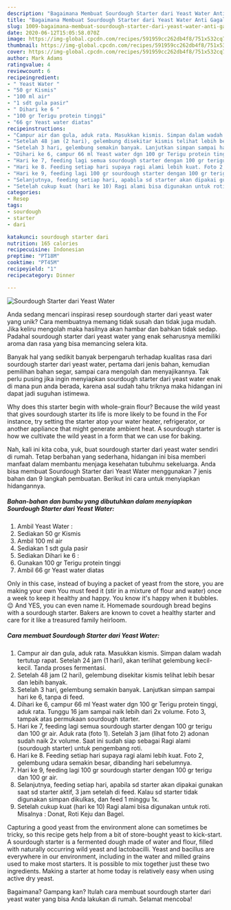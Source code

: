 ```yaml
---
description: "Bagaimana Membuat Sourdough Starter dari Yeast Water Anti Gagal"
title: "Bagaimana Membuat Sourdough Starter dari Yeast Water Anti Gagal"
slug: 1009-bagaimana-membuat-sourdough-starter-dari-yeast-water-anti-gagal
date: 2020-06-12T15:05:58.070Z
image: https://img-global.cpcdn.com/recipes/591959cc262db4f8/751x532cq70/sourdough-starter-dari-yeast-water-foto-resep-utama.jpg
thumbnail: https://img-global.cpcdn.com/recipes/591959cc262db4f8/751x532cq70/sourdough-starter-dari-yeast-water-foto-resep-utama.jpg
cover: https://img-global.cpcdn.com/recipes/591959cc262db4f8/751x532cq70/sourdough-starter-dari-yeast-water-foto-resep-utama.jpg
author: Mark Adams
ratingvalue: 4
reviewcount: 6
recipeingredient:
- " Yeast Water "
- "50 gr Kismis"
- "100 ml air"
- "1 sdt gula pasir"
- " Dihari ke 6 "
- "100 gr Terigu protein tinggi"
- "66 gr Yeast water diatas"
recipeinstructions:
- "Campur air dan gula, aduk rata. Masukkan kismis. Simpan dalam wadah tertutup rapat. Setelah 24 jam (1 hari), akan terlihat gelembung kecil-kecil. Tanda proses fermentasi."
- "Setelah 48 jam (2 hari), gelembung disekitar kismis telihat lebih besar dan lebih banyak."
- "Setelah 3 hari, gelembung semakin banyak. Lanjutkan simpan sampai hari ke 6, tanpa di feed."
- "Dihari ke 6, campur 66 ml Yeast water dgn 100 gr Terigu protein tinggi, aduk rata. Tunggu 16 jam sampai naik lebih dari 2x volume. Foto 3, tampak atas permukaan sourdough starter."
- "Hari ke 7, feeding lagi semua sourdough starter dengan 100 gr terigu dan 100 gr air. Aduk rata (foto 1). Setelah 3 jam (lihat foto 2) adonan sudah naik 2x volume. Saat ini sudah siap sebagai Ragi alami (sourdough starter) untuk pengembang roti."
- "Hari ke 8. Feeding setiap hari supaya ragi alami lebih kuat. Foto 2, gelembung udara semakin besar, dibanding hari sebelumnya."
- "Hari ke 9, feeding lagi 100 gr sourdough starter dengan 100 gr terigu dan 100 gr air."
- "Selanjutnya, feeding setiap hari, apabila sd starter akan dipakai gunakan saat sd starter aktif, 3 jam setelah di feed. Kalau sd starter tidak digunakan simpan dikulkas, dan feed 1 minggu 1x."
- "Setelah cukup kuat (hari ke 10) Ragi alami bisa digunakan untuk roti. Misalnya : Donat, Roti Keju dan Bagel."
categories:
- Resep
tags:
- sourdough
- starter
- dari

katakunci: sourdough starter dari 
nutrition: 165 calories
recipecuisine: Indonesian
preptime: "PT18M"
cooktime: "PT45M"
recipeyield: "1"
recipecategory: Dinner

---
```



![Sourdough Starter dari Yeast Water](https://img-global.cpcdn.com/recipes/591959cc262db4f8/751x532cq70/sourdough-starter-dari-yeast-water-foto-resep-utama.jpg)

Anda sedang mencari inspirasi resep sourdough starter dari yeast water yang unik? Cara membuatnya memang tidak susah dan tidak juga mudah. Jika keliru mengolah maka hasilnya akan hambar dan bahkan tidak sedap. Padahal sourdough starter dari yeast water yang enak seharusnya memiliki aroma dan rasa yang bisa memancing selera kita.

Banyak hal yang sedikit banyak berpengaruh terhadap kualitas rasa dari sourdough starter dari yeast water, pertama dari jenis bahan, kemudian pemilihan bahan segar, sampai cara mengolah dan menyajikannya. Tak perlu pusing jika ingin menyiapkan sourdough starter dari yeast water enak di mana pun anda berada, karena asal sudah tahu triknya maka hidangan ini dapat jadi suguhan istimewa.

Why does this starter begin with whole-grain flour? Because the wild yeast that gives sourdough starter its life is more likely to be found in the For instance, try setting the starter atop your water heater, refrigerator, or another appliance that might generate ambient heat. A sourdough starter is how we cultivate the wild yeast in a form that we can use for baking.


Nah, kali ini kita coba, yuk, buat sourdough starter dari yeast water sendiri di rumah. Tetap berbahan yang sederhana, hidangan ini bisa memberi manfaat dalam membantu menjaga kesehatan tubuhmu sekeluarga. Anda bisa membuat Sourdough Starter dari Yeast Water menggunakan 7 jenis bahan dan 9 langkah pembuatan. Berikut ini cara untuk menyiapkan hidangannya.

<!--inarticleads1-->

##### Bahan-bahan dan bumbu yang dibutuhkan dalam menyiapkan Sourdough Starter dari Yeast Water:

1. Ambil  Yeast Water :
1. Sediakan 50 gr Kismis
1. Ambil 100 ml air
1. Sediakan 1 sdt gula pasir
1. Sediakan  Dihari ke 6 :
1. Gunakan 100 gr Terigu protein tinggi
1. Ambil 66 gr Yeast water diatas


Only in this case, instead of buying a packet of yeast from the store, you are making your own You must feed it (stir in a mixture of flour and water) once a week to keep it healthy and happy. You know it&#39;s happy when it bubbles. 😉 And YES, you can even name it. Homemade sourdough bread begins with a sourdough starter. Bakers are known to covet a healthy starter and care for it like a treasured family heirloom. 

<!--inarticleads2-->

##### Cara membuat Sourdough Starter dari Yeast Water:

1. Campur air dan gula, aduk rata. Masukkan kismis. Simpan dalam wadah tertutup rapat. Setelah 24 jam (1 hari), akan terlihat gelembung kecil-kecil. Tanda proses fermentasi.
1. Setelah 48 jam (2 hari), gelembung disekitar kismis telihat lebih besar dan lebih banyak.
1. Setelah 3 hari, gelembung semakin banyak. Lanjutkan simpan sampai hari ke 6, tanpa di feed.
1. Dihari ke 6, campur 66 ml Yeast water dgn 100 gr Terigu protein tinggi, aduk rata. Tunggu 16 jam sampai naik lebih dari 2x volume. Foto 3, tampak atas permukaan sourdough starter.
1. Hari ke 7, feeding lagi semua sourdough starter dengan 100 gr terigu dan 100 gr air. Aduk rata (foto 1). Setelah 3 jam (lihat foto 2) adonan sudah naik 2x volume. Saat ini sudah siap sebagai Ragi alami (sourdough starter) untuk pengembang roti.
1. Hari ke 8. Feeding setiap hari supaya ragi alami lebih kuat. Foto 2, gelembung udara semakin besar, dibanding hari sebelumnya.
1. Hari ke 9, feeding lagi 100 gr sourdough starter dengan 100 gr terigu dan 100 gr air.
1. Selanjutnya, feeding setiap hari, apabila sd starter akan dipakai gunakan saat sd starter aktif, 3 jam setelah di feed. Kalau sd starter tidak digunakan simpan dikulkas, dan feed 1 minggu 1x.
1. Setelah cukup kuat (hari ke 10) Ragi alami bisa digunakan untuk roti. Misalnya : Donat, Roti Keju dan Bagel.


Capturing a good yeast from the environment alone can sometimes be tricky, so this recipe gets help from a bit of store-bought yeast to kick-start. A sourdough starter is a fermented dough made of water and flour, filled with naturally occurring wild yeast and lactobacilli. Yeast and bacillus are everywhere in our environment, including in the water and milled grains used to make most starters. It is possible to mix together just these two ingredients. Making a starter at home today is relatively easy when using active dry yeast. 

Bagaimana? Gampang kan? Itulah cara membuat sourdough starter dari yeast water yang bisa Anda lakukan di rumah. Selamat mencoba!

